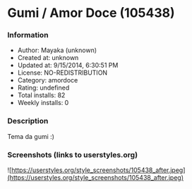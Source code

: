 # Gumi / Amor Doce (105438)

### Information
- Author: Mayaka (unknown)
- Created at: unknown
- Updated at: 9/15/2014, 6:30:51 PM
- License: NO-REDISTRIBUTION
- Category: amordoce
- Rating: undefined
- Total installs: 82
- Weekly installs: 0


### Description
Tema da gumi :)


### Screenshots (links to userstyles.org)
![https://userstyles.org/style_screenshots/105438_after.jpeg](https://userstyles.org/style_screenshots/105438_after.jpeg)



